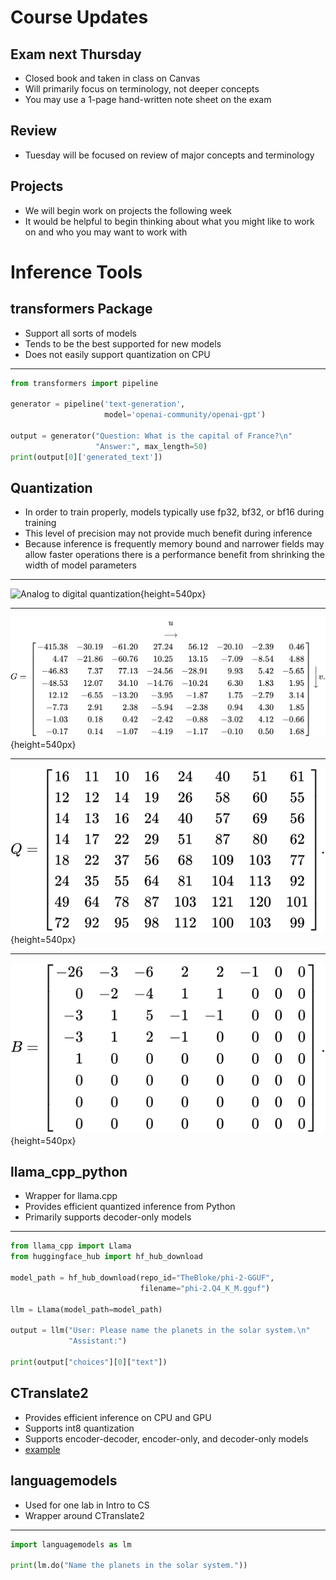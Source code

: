 Course Updates
==============

Exam next Thursday
------------------

- Closed book and taken in class on Canvas
- Will primarily focus on terminology, not deeper concepts
- You may use a 1-page hand-written note sheet on the exam

Review
------

- Tuesday will be focused on review of major concepts and terminology

Projects
--------

- We will begin work on projects the following week
- It would be helpful to begin thinking about what you might like to work on and who you may want to work with

Inference Tools
===============

transformers Package
--------------------

- Support all sorts of models
- Tends to be the best supported for new models
- Does not easily support quantization on CPU

---

```python
from transformers import pipeline

generator = pipeline('text-generation',
                     model='openai-community/openai-gpt')

output = generator("Question: What is the capital of France?\n"
                   "Answer:", max_length=50)
print(output[0]['generated_text'])
```

Quantization
------------

- In order to train properly, models typically use fp32, bf32, or bf16 during training
- This level of precision may not provide much benefit during inference
- Because inference is frequently memory bound and narrower fields may allow faster operations there is a performance benefit from shrinking the width of model parameters

---

![Analog to digital quantization](https://upload.wikimedia.org/wikipedia/commons/b/b7/3-bit_resolution_analog_comparison.png){height=540px}

---

![JPEG DCT Matrix](media/jpeg-dct.svg){height=540px}

---

![JPEG Quantization Matrix](media/jpeg-quantization-matrix.svg){height=540px}

---

![JPEG DCT Output](media/jpeg-quantized-dct.svg){height=540px}

llama_cpp_python
----------------

- Wrapper for llama.cpp
- Provides efficient quantized inference from Python
- Primarily supports decoder-only models

---

```python
from llama_cpp import Llama
from huggingface_hub import hf_hub_download

model_path = hf_hub_download(repo_id="TheBloke/phi-2-GGUF", 
                             filename="phi-2.Q4_K_M.gguf")

llm = Llama(model_path=model_path)

output = llm("User: Please name the planets in the solar system.\n"
             "Assistant:")

print(output["choices"][0]["text"])
```

CTranslate2
-----------

- Provides efficient inference on CPU and GPU
- Supports int8 quantization
- Supports encoder-decoder, encoder-only, and decoder-only models
- [example](../examples/ctranslate2.ipynb)

languagemodels
--------------

- Used for one lab in Intro to CS
- Wrapper around CTranslate2

---

```python
import languagemodels as lm

print(lm.do("Name the planets in the solar system."))
```
